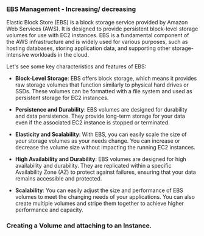 ### EBS Management - Increasing/ decreasing

Elastic Block Store (EBS) is a block storage service provided by Amazon Web Services (AWS). It is designed to provide persistent block-level storage volumes for use with EC2 instances. EBS is a fundamental component of the AWS infrastructure and is widely used for various purposes, such as hosting databases, storing application data, and supporting other storage-intensive workloads in the cloud.

Let's see some key characteristics and features of EBS:

* **Block-Level Storage**: EBS offers block storage, which means it provides raw storage volumes that function similarly to physical hard drives or SSDs. These volumes can be formatted with a file system and used as persistent storage for EC2 instances.

* **Persistence and Durability**: EBS volumes are designed for durability and data persistence. They provide long-term storage for your data even if the associated EC2 instance is stopped or terminated.

* **Elasticity and Scalability**: With EBS, you can easily scale the size of your storage volumes as your needs change. You can increase or decrease the volume size without impacting the running EC2 instances.

* **High Availability and Durability**: EBS volumes are designed for high availability and durability. They are replicated within a specific Availability Zone (AZ) to protect against failures, ensuring that your data remains accessible and protected.

* **Scalability**: You can easily adjust the size and performance of EBS volumes to meet the changing needs of your applications. You can also create multiple volumes and stripe them together to achieve higher performance and capacity.

### Creating a Volume and attaching to an Instance.


